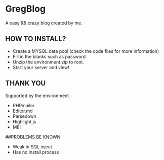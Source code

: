 # GregBlog
A easy &amp;&amp; crazy blog created by me.  

## HOW TO INSTALL?
- Create a MYSQL data pool (check the code files for more information)
- Fill in the blanks such as password.
- Unzip the environment.zip to root.
- Start your server and view!

## THANK YOU
Supported by the environment
- PHPmailer
- Editor.md
- Parsedown
- Highlight.js
- ME!

##PROBLEMS BE KNOWN
- Weak in SQL inject
- Has no install process
